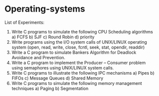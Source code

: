 # Operating-systems
List of Experiments:
1. Write C programs to simulate the following CPU Scheduling algorithms
a) FCFS b) SJF c) Round Robin d) priority
2. Write programs using the I/O system calls of UNIX/LINUX operating system
(open, read, write, close, fcntl, seek, stat, opendir, readdir)
3. Write a C program to simulate Bankers Algorithm for Deadlock Avoidance and Prevention.
4. Write a C program to implement the Producer – Consumer problem using semaphores using
UNIX/LINUX system calls.
5. Write C programs to illustrate the following IPC mechanisms
a) Pipes b) FIFOs c) Message Queues d) Shared Memory
6. Write C programs to simulate the following memory management techniques
a) Paging b) Segmentation
